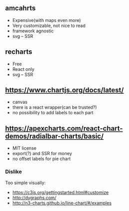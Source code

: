 ## amcahrts
* Expensive(with maps even more)
* Very customizable, not nice to read
* framework agnostic
* svg – SSR

## recharts
* Free
* React only
* svg – SSR


## https://www.chartjs.org/docs/latest/
* canvas
* there is a react wrapper(can be trusted?)
* no possibility to add labels to each part

## https://apexcharts.com/react-chart-demos/radialbar-charts/basic/
* MIT license
* export(?) and SSR for money
* no offset labels for pie chart 

### Dislike
Too simple visually: 
* https://c3js.org/gettingstarted.html#customize
* http://dygraphs.com/
* http://n3-charts.github.io/line-chart/#/examples
